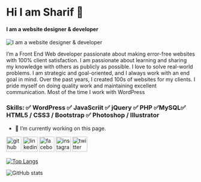 # Hi I am Sharif 👋
#### I am a website designer & developer
![I am a website designer & developer](https://scontent.fdac2-2.fna.fbcdn.net/v/t39.30808-6/460341070_1096107521942065_1939438728442558194_n.png?stp=dst-png_s960x960&_nc_cat=103&ccb=1-7&_nc_sid=cc71e4&_nc_eui2=AeHK57wW0ozPFPpoqy_vuyAj81vxQ6C41BjzW_FDoLjUGCyNyuPhD_dCoe_OP3qpKjBKvLvNTfHzh0EjLTcrwRAv&_nc_ohc=IdBCVHeoKgkQ7kNvgGQhBcv&_nc_zt=23&_nc_ht=scontent.fdac2-2.fna&_nc_gid=Ay2VI5sA0GPxRlW01rYig2k&oh=00_AYBIGoXAW5ml3GxNIU6MV_Ri-OiuERG-h82w5pZwgNaCYw&oe=66FB2624)

I’m a Front End Web developer passionate about making error-free websites with 100% client satisfaction. I am passionate about learning and sharing my knowledge with others as publicly as possible. I love to solve real-world problems. I am strategic and goal-oriented, and I always work with an end goal in mind. Over the past years, I created 100s of websites for my clients. I pride myself on doing quality work and maintaining excellent communication. Most of the time I work with WordPress

### Skills: ✅ WordPress ✅ JavaScriit ✅  jQuery ✅ PHP ✅MySQL✅ HTML5 / CSS3 / Bootstrap ✅ Photoshop / Illustrator 

- 🔭 I’m currently working on this page. 


[<img src='https://cdn.jsdelivr.net/npm/simple-icons@3.0.1/icons/github.svg' alt='github' height='40'>](https://github.com/MDSharif5)  [<img src='https://cdn.jsdelivr.net/npm/simple-icons@3.0.1/icons/linkedin.svg' alt='linkedin' height='40'>](https://www.linkedin.com/in/https://www.linkedin.com/in/md-sharif-2a56b730a//)  [<img src='https://cdn.jsdelivr.net/npm/simple-icons@3.0.1/icons/facebook.svg' alt='facebook' height='40'>](https://www.facebook.com/https://web.facebook.com/profile.php?id=100046284812126)  [<img src='https://cdn.jsdelivr.net/npm/simple-icons@3.0.1/icons/instagram.svg' alt='instagram' height='40'>](https://www.instagram.com/https://www.instagram.com/mdshorifk629//)  [<img src='https://cdn.jsdelivr.net/npm/simple-icons@3.0.1/icons/twitter.svg' alt='twitter' height='40'>](https://twitter.com/https://x.com/MDSharif2033738)  


[![Top Langs](https://github-readme-stats.vercel.app/api/top-langs/?username=MDSharif5)](https://github.com/anuraghazra/github-readme-stats)

![GitHub stats](https://github-readme-stats.vercel.app/api?username=MDSharif5&show_icons=true&count_private=true)  




